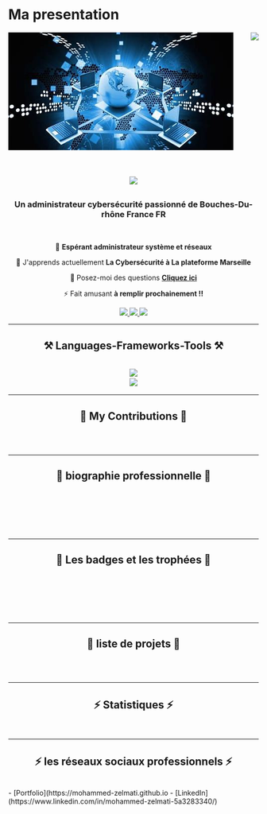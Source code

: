 # Ma presentation

<img align="right" src="https://visitor-badge.laobi.icu/badge?page_id=mohammed-zelmati.presentation" />
<img src="images/admin-reseau.jpg" alt="Administrateur Systèmes et Réseaux"> 
<h1 align="center">
    <img src="https://readme-typing-svg.herokuapp.com/?font=Righteous&size=35&center=true&vCenter=true&width=500&height=70&duration=4000&lines=Salut!+👋;+Je+suis+Mohammed+ZELMATI+!;" />
</h1>

<h3 align="center">Un administrateur cybersécurité passionné  de Bouches-Du-rhône France FR</h3>

<br/>

<div align="center">
 
 🔭  **Espérant administrateur système et réseaux**
 
 🌱 J'apprends actuellement **La Cybersécurité à La plateforme Marseille**

💬 Posez-moi des questions  **[Cliquez ici](https://github.com/mohammed-zelmati/presentation/issues)**

⚡ Fait amusant **à remplir prochainement !!**
 </div>
 
<div align="center">
  <a href="mailto:mohammed.zelmati@laplateforme.io">
    <img src="https://img.shields.io/badge/Gmail-333333?style=for-the-badge&logo=gmail&logoColor=red" />
  </a>
  <a href="https://linkedin.com/in/Mohammed-ZELMATI" target="_blank">
    <img src="https://img.shields.io/badge/LinkedIn-0077B5?style=for-the-badge&logo=linkedin&logoColor=white" target="_blank" />
  </a>
  <a href="https://ZELMAT.github.io" target="_blank">
     <img src="https://img.shields.io/badge/Portfolio-FF5722?style=for-the-badge&logo=todoist&logoColor=white" target="_blank" /> 
  </a>
</div>

 <hr/>
 
<h2 align="center">⚒️ Languages-Frameworks-Tools ⚒️</h2>
<br/>
<div align="center" background="white">
    <img src="https://skillicons.dev/icons?i=css,html,bootstrap,vscode,figma,git,github,debian" /><br>
    <img src="https://skillicons.dev/icons?i=python,javascript,php,mysql,bash,c#,java" />
</div>

<hr/>

<div align="center">
  <h2>🐍 My Contributions 🐍</h2>
  <br>
  <!--img alt="snake eating my contributions" src="https://raw.githubusercontent.com/ZELMAT/Mohammed-ZELMATI/output/github-contribution-grid-snake.svg" /-->
 
  <br/>
</div>

<hr/>

<div align="center">
  <h2>🐍 biographie professionnelle 🐍</h2>
  <br>
  <!--img alt="snake eating my contributions" src="https://raw.githubusercontent.com/ZELMAT/Mohammed-ZELMATI/output/github-contribution-grid-snake.svg" /-->
 
  <br/><br/><br/>
</div>

<hr/>

<div align="center">
  <h2>🐍 Les badges et les trophées 🐍</h2>
  <br>
  <!--img alt="snake eating my contributions" src="https://raw.githubusercontent.com/ZELMAT/Mohammed-ZELMATI/output/github-contribution-grid-snake.svg" /-->
 
  <br/><br/><br/>
</div>

<hr/>

<div align="center">
  <h2>🐍 liste de projets 🐍</h2>
  <br>
  <!--img alt="snake eating my contributions" src="https://raw.githubusercontent.com/ZELMAT/Mohammed-ZELMATI/output/github-contribution-grid-snake.svg" /-->
 
  <br/>
</div>

<hr/>

<h2 align="center">⚡ Statistiques ⚡</h2>
<br>
<!--div align=center>
  <img width=390 src="https://github-readme-streak-stats-ZELMAT.app/?user=salesp07&count_private=true&theme=react&border_radius=10" alt="streak stats"/>
   <br/>
  <img width=325 align="center" src="https://github-readme-statistiques-ZELMAT.app/api/top-langs/?username=Mohammed-ZELMATI&hide=HTML&langs_count=8&layout=compact&theme=react&border_radius=10&size_weight=0.5&count_weight=0.5&exclude_repo=github-readme-statistiques" alt="top langs" />
</div-->
<hr/>

<h2 align="center">⚡ les réseaux sociaux professionnels ⚡</h2>
<br>
<!--à refaire et à compléter
## Biographie Professionnelle Une brève présentation de soi-même ou de ses compétences professionnelles. 
## Badges et Trophées - **Certifications** : Nom de la certification - 
**Compétences** : Liste des compétences - 
**Contributions Open Source** : Contributions importantes - 
**Réalisations Professionnelles** : Réalisations marquantes ## Projets Importants 1. 
**Nom du Projet 1** : Brève description du projet. 
2. **Nom du Projet 2** : Brève description du projet. 
3. **Nom du Projet 3** : Brève description du projet. 
4. **Nom du Projet 4** : Brève description du projet. 
## Statistiques - 
**Contributions** : Statistiques de contributions - 
**Activités Open Source** : Détails des activités open source 
## Projets Épinglés 
- [Nom du Projet 1](lien) 
- [Nom du Projet 2](lien) 
- [Nom du Projet 3](lien) 
- [Nom du Projet 4](lien) 
## Réseaux Sociaux Professionnels :
- [X (anciennement Twitter)](https://www.x.com/tonprofil) 
-->
- [Portfolio](https://mohammed-zelmati.github.io
- [LinkedIn](https://www.linkedin.com/in/mohammed-zelmati-5a3283340/) 




